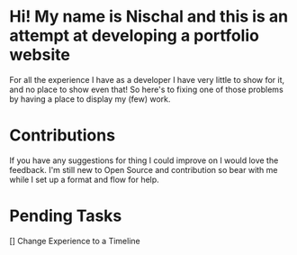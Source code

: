# Hi! My name is Nischal and this is an attempt at developing a portfolio website

For all the experience I have as a developer I have very little to show for it, and no place to show even that! So here's to fixing one of those problems by having a place to display my (few) work.

# Contributions

If you have any suggestions for thing I could improve on I would love the feedback. I'm still new to Open Source and contribution so bear with me while I set up a format and flow for help.

# Pending Tasks

[] Change Experience to a Timeline
